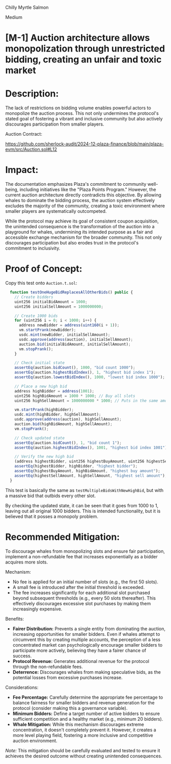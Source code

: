 Chilly Myrtle Salmon

Medium

# [M-1] Auction architecture allows monopolization through unrestricted bidding, creating an unfair and toxic market

# **Description:** 
The lack of restrictions on bidding volume enables powerful actors to monopolize the auction process. This not only undermines the protocol's stated goal of fostering a vibrant and inclusive community but also actively discourages participation from smaller players.

Auction Contract:

https://github.com/sherlock-audit/2024-12-plaza-finance/blob/main/plaza-evm/src/Auction.sol#L12

# **Impact:** 
The documentation emphasizes Plaza's commitment to community well-being, including initiatives like the "Plaza Points Program." However, the current auction architecture directly contradicts this objective. By allowing whales to dominate the bidding process, the auction system effectively excludes the majority of the community, creating a toxic environment where smaller players are systematically outcompeted.

While the protocol may achieve its goal of consistent coupon acquisition, the unintended consequence is the transformation of the auction into a playground for whales, undermining its intended purpose as a fair and accessible exchange mechanism for the broader community. This not only discourages participation but also erodes trust in the protocol's commitment to inclusivity.

# **Proof of Concept:** 
Copy this test onto `Auction.t.sol`:

```javascript
  function testOneHugeBidReplacesAllOtherBids() public {
    // Create bidders
    uint256 initialBidAmount = 1000;
    uint256 initialSellAmount = 1000000000;

    // Create 1000 bids
    for (uint256 i = 0; i < 1000; i++) {
      address newBidder = address(uint160(i + 1));
      vm.startPrank(newBidder);
      usdc.mint(newBidder, initialSellAmount);
      usdc.approve(address(auction), initialSellAmount);
      auction.bid(initialBidAmount, initialSellAmount);
      vm.stopPrank();
    }

    // Check initial state
    assertEq(auction.bidCount(), 1000, "bid count 1000");
    assertEq(auction.highestBidIndex(), 1, "highest bid index 1");
    assertEq(auction.lowestBidIndex(), 1000, "lowest bid index 1000");

    // Place a new high bid
    address highBidder = address(1001);
    uint256 highBidAmount = 1000 * 1000; // Buy all slots
    uint256 highSellAmount = 1000000000 * 1000; // Puts in the same amount of SellAmount, but for 1000 slots

    vm.startPrank(highBidder);
    usdc.mint(highBidder, highSellAmount);
    usdc.approve(address(auction), highSellAmount);
    auction.bid(highBidAmount, highSellAmount);
    vm.stopPrank();

    // Check updated state
    assertEq(auction.bidCount(), 1, "bid count 1");
    assertEq(auction.highestBidIndex(), 1001, "highest bid index 1001");

    // Verify the new high bid
    (address highestBidder, uint256 highestBuyAmount, uint256 highestSellAmount,,,) = auction.bids(auction.highestBidIndex());
    assertEq(highestBidder, highBidder, "highest bidder");
    assertEq(highestBuyAmount, highBidAmount, "highest buy amount");
    assertEq(highestSellAmount, highSellAmount, "highest sell amount");
  }
```

This test is basically the same as `testMultipleBidsWithNewHighBid`, but with a massive bid that outbids every other slot.

By checking the updated state, it can be seen that it goes from 1000 to 1, leaving out all original 1000 bidders. This is intended functionality, but it is believed that it posses a monopoly problem.

# **Recommended Mitigation:**

To discourage whales from monopolizing slots and ensure fair participation, implement a non-refundable fee that increases exponentially as a bidder acquires more slots.

Mechanism:

- No fee is applied for an initial number of slots (e.g., the first 50 slots).
- A small fee is introduced after the initial threshold is exceeded.
- The fee increases significantly for each additional slot purchased beyond subsequent thresholds (e.g., every 50 slots thereafter). This effectively discourages excessive slot purchases by making them increasingly expensive.

Benefits:

- **Fairer Distribution:** Prevents a single entity from dominating the auction, increasing opportunities for smaller bidders. Even if whales attempt to circumvent this by creating multiple accounts, the perception of a less concentrated market can psychologically encourage smaller bidders to participate more actively, believing they have a fairer chance of success.
- **Protocol Revenue:** Generates additional revenue for the protocol through the non-refundable fees.
- **Deterrence:** Discourages whales from making speculative bids, as the potential losses from excessive purchases increase.

Considerations:

- **Fee Percentage:** Carefully determine the appropriate fee percentage to balance fairness for smaller bidders and revenue generation for the protocol (consider making this a governance variable).
- **Minimum Bidders:** Define a target number of active bidders to ensure sufficient competition and a healthy market (e.g., minimum 20 bidders).
- **Whale Mitigation:** While this mechanism discourages extreme concentration, it doesn't completely prevent it. However, it creates a more level playing field, fostering a more inclusive and competitive auction environment.

_Note:_ This mitigation should be carefully evaluated and tested to ensure it achieves the desired outcome without creating unintended consequences.
